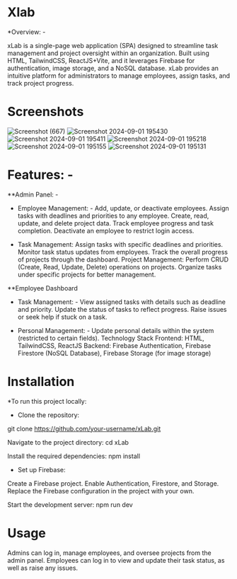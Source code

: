 # Xlab

*Overview: -

xLab is a single-page web application (SPA) designed to streamline task management and project oversight within an organization. Built using HTML, TailwindCSS, ReactJS+Vite, and it leverages Firebase for authentication, image storage, and a NoSQL database. xLab provides an intuitive platform for administrators to manage employees, assign tasks, and track project progress.

# Screenshots

![Screenshot (667)](https://github.com/user-attachments/assets/392df1af-377d-4e9c-99b5-23c02912c5d8)
![Screenshot 2024-09-01 195430](https://github.com/user-attachments/assets/c6a78c6f-fc7a-4b1b-9a71-707123ce9ea0)
![Screenshot 2024-09-01 195411](https://github.com/user-attachments/assets/fdbecadb-1aa0-4447-a0db-27dbcc51593c)
![Screenshot 2024-09-01 195218](https://github.com/user-attachments/assets/fd639766-8599-4c7b-9ac1-793ba0cb9fcb)
![Screenshot 2024-09-01 195155](https://github.com/user-attachments/assets/0ff91761-2130-4e11-bee6-ad7cb684dab8)
![Screenshot 2024-09-01 195131](https://github.com/user-attachments/assets/c6136acf-a343-4121-9c63-56cf6c5821e2)

# Features: -

**Admin Panel: -
- Employee Management: -
Add, update, or deactivate employees.
Assign tasks with deadlines and priorities to any employee.
Create, read, update, and delete project data.
Track employee progress and task completion.
Deactivate an employee to restrict login access.

- Task Management:
Assign tasks with specific deadlines and priorities.
Monitor task status updates from employees.
Track the overall progress of projects through the dashboard.
Project Management:
Perform CRUD (Create, Read, Update, Delete) operations on projects.
Organize tasks under specific projects for better management.

**Employee Dashboard
- Task Management: -
View assigned tasks with details such as deadline and priority.
Update the status of tasks to reflect progress.
Raise issues or seek help if stuck on a task.

- Personal Management: -
Update personal details within the system (restricted to certain fields).
Technology Stack
Frontend: HTML, TailwindCSS, ReactJS
Backend: Firebase Authentication, Firebase Firestore (NoSQL Database), Firebase Storage (for image storage)

# Installation
*To run this project locally:

- Clone the repository:

git clone https://github.com/your-username/xLab.git

Navigate to the project directory:
cd xLab

Install the required dependencies:
npm install

- Set up Firebase:

Create a Firebase project.
Enable Authentication, Firestore, and Storage.
Replace the Firebase configuration in the project with your own.

Start the development server:
npm run dev

# Usage
Admins can log in, manage employees, and oversee projects from the admin panel.
Employees can log in to view and update their task status, as well as raise any issues.

